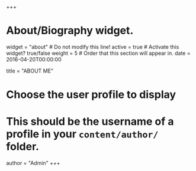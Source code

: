 +++
# About/Biography widget.
widget = "about"  # Do not modify this line!
active = true  # Activate this widget? true/false
weight = 5  # Order that this section will appear in.
date = 2016-04-20T00:00:00

title = "ABOUT ME"

# Choose the user profile to display
# This should be the username of a profile in your `content/author/` folder.
author = "Admin"
+++
